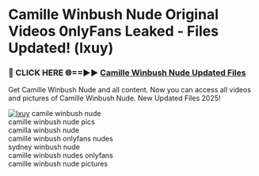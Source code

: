 # Camille Winbush Nude Original Videos 0nlyFans Leaked - Files Updated! (lxuy)

<h3>🔴 CLICK HERE 🌐==►► <a href="https://tinyurl.com/52m3yx9h" rel="nofollow">Camille Winbush Nude Updated Files</a></h3>

Get Camille Winbush Nude and all content. Now you can access all videos and pictures of Camille Winbush Nude. New Updated Files 2025!

[![lxuy](https://i.imgur.com/TnHtlc8.gif)](https://tinyurl.com/52m3yx9h)
camile winbush nude<br>
camille winbush nude pics<br>
camilla winbush nude<br>
camille winbush onlyfans nudes<br>
sydney winbush nude<br>
camille winbush nudes onlyfans<br>
camille winbush nude pictures